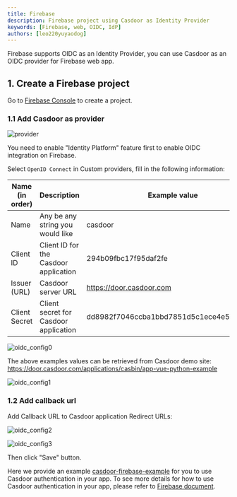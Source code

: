 ```yaml
---
title: Firebase
description: Firebase project using Casdoor as Identity Provider
keywords: [Firebase, web, OIDC, IdP]
authors: [leo220yuyaodog]
---
```


Firebase supports OIDC as an Identity Provider, you can use Casdoor as an OIDC provider for Firebase web app.

## 1. Create a Firebase project

Go to [Firebase Console](https://console.firebase.google.com/) to create a project.

### 1.1 Add Casdoor as provider

![provider](/img/integration/javascript/firebase/provider.png)

You need to enable "Identity Platform" feature first to enable OIDC integration on Firebase.

Select `OpenID Connect` in Custom providers, fill in the following information:

| Name (in order) | Description                           | Example value                            |
|-----------------|---------------------------------------|------------------------------------------|
| Name            | Any be any string you would like      | casdoor                                  |
| Client ID       | Client ID for the Casdoor application | 294b09fbc17f95daf2fe                     |
| Issuer (URL)    | Casdoor server URL                    | https://door.casdoor.com                 |
| Client Secret   | Client secret for Casdoor application | dd8982f7046ccba1bbd7851d5c1ece4e52bf039d |

![oidc_config0](/img/integration/javascript/firebase/oidc_config0.png)

The above examples values can be retrieved from Casdoor demo site: https://door.casdoor.com/applications/casbin/app-vue-python-example

![oidc_config1](/img/integration/javascript/firebase/oidc_config1.png)

### 1.2 Add callback url

Add Callback URL to Casdoor application Redirect URLs:

![oidc_config2](/img/integration/javascript/firebase/oidc_config2.png)

![oidc_config3](/img/integration/javascript/firebase/oidc_config3.png)

Then click "Save" button. 

Here we provide an example [casdoor-firebase-example](https://github.com/casdoor/casdoor-firebase-example) for you to use Casdoor authentication in your app.
To see more details for how to use Casdoor authentication in your app, please refer to [Firebase document](https://firebase.google.com/docs/auth).